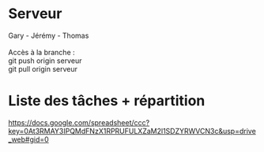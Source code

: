 Serveur
====
Gary - Jérémy - Thomas <br><br>
Accès à la branche : <br>
git push origin serveur <br>
git pull origin serveur


Liste des tâches + répartition
====
https://docs.google.com/spreadsheet/ccc?key=0At3RMAY3IPQMdFNzX1RPRUFULXZaM2l1SDZYRWVCN3c&usp=drive_web#gid=0

